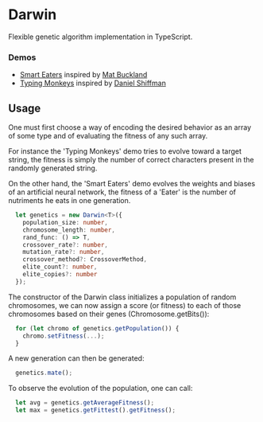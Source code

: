 # Darwin

Flexible genetic algorithm implementation in TypeScript.

### Demos

- [Smart Eaters](https://nathsou.github.io/Darwin/Demos/SmartEaters/) inspired by [Mat Buckland](http://www.ai-junkie.com/ann/evolved/nnt1.html)
- [Typing Monkeys](https://nathsou.github.io/Darwin/Demos/TypingMonkeys/) inspired by [Daniel Shiffman](http://natureofcode.com/book/chapter-9-the-evolution-of-code/)


## Usage

One must first choose a way of encoding the desired behavior as an array of some type and of evaluating the fitness of any such array.

For instance the 'Typing Monkeys' demo tries to evolve toward a target string, the fitness is simply the number of correct characters present in the randomly generated string.

On the other hand, the 'Smart Eaters' demo evolves the weights and biases of an artificial neural network, the fitness of a 'Eater' is the number of nutriments he eats in one generation.

```TypeScript
  let genetics = new Darwin<T>({
    population_size: number,
    chromosome_length: number,
    rand_func: () => T,
    crossover_rate?: number,
    mutation_rate?: number,
    crossover_method?: CrossoverMethod,
    elite_count?: number,
    elite_copies?: number
  });
```

The constructor of the Darwin class initializes a population of random chromosomes, we can now assign a score (or fitness) to each of those chromosomes based on their genes (Chromosome<T>.getBits()):

```TypeScript
  for (let chromo of genetics.getPopulation()) {
    chromo.setFitness(...);
  }
```

A new generation can then be generated:

```TypeScript
  genetics.mate();
```

To observe the evolution of the population, one can call:

```TypeScript
  let avg = genetics.getAverageFitness();
  let max = genetics.getFittest().getFitness();
```
